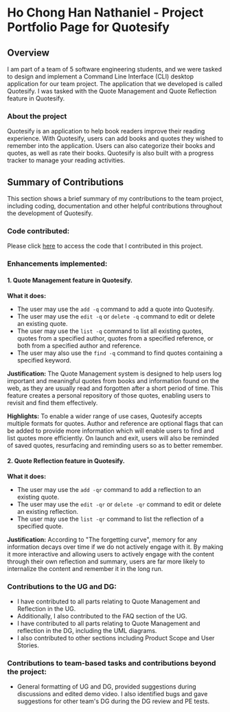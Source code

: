 # Ho Chong Han Nathaniel - Project Portfolio Page for Quotesify

## Overview
I am part of a team of 5 software engineering students, and we were tasked to design and implement a
Command Line Interface (CLI) desktop application for our team project. The application that we developed
is called Quotesify. I was tasked with the Quote Management and Quote Reflection feature in Quotesify.

### About the project
Quotesify is an application to help book readers improve their reading experience. With Quotesify, users can add books 
and quotes they wished to remember into the application. Users can also categorize their books and quotes, as well as 
rate their books. Quotesify is also built with a progress tracker to manage your reading activities.

## Summary of Contributions
This section shows a brief summary of my contributions to the team project, including coding, documentation
and other helpful contributions throughout the development of Quotesify.

### Code contributed:
Please click [here](https://nus-cs2113-ay2021s1.github.io/tp-dashboard/#breakdown=true&search=&sort=groupTitle&sortWithin=title&since=2020-09-27&timeframe=commit&mergegroup=&groupSelect=groupByRepos&checkedFileTypes=docs~functional-code~test-code~other&tabOpen=true&tabType=authorship&zFR=false&tabAuthor=nat-ho&tabRepo=AY2021S1-CS2113T-T09-3%2Ftp%5Bmaster%5D&authorshipIsMergeGroup=false&authorshipFileTypes=docs~functional-code~test-code~other) to access the code that I contributed in this project.

### Enhancements implemented:

#### 1. Quote Management feature in Quotesify.

**What it does:**
* The user may use the `add -q` command to add a quote into Quotesify.
* The user may use the `edit -q` or `delete -q` command to edit or delete an existing quote.
* The user may use the `list -q` command to list all existing quotes, quotes from a specified author, quotes from a 
specified reference, or both from a specified author and reference.
* The user may also use the `find -q` command to find quotes containing a specified keyword.

**Justification:**
The Quote Management system is designed to help users log important and meaningful quotes from books and information 
found on the web, as they are usually read and forgotten after a short period of time. This feature creates a personal repository 
of those quotes, enabling users to revisit and find them effectively.

**Highlights:**
To enable a wider range of use cases, Quotesify accepts multiple formats for quotes. Author and reference are optional 
flags that can be added to provide more information which will enable users to find and list quotes more efficiently. 
On launch and exit, users will also be reminded of saved quotes, resurfacing and reminding users so as to better remember.
    
#### 2. Quote Reflection feature in Quotesify.
    
**What it does:**
* The user may use the `add -qr` command to add a reflection to an existing quote.
* The user may use the `edit -qr` or `delete -qr` command to edit or delete an existing reflection.
* The user may use the `list -qr` command to list the reflection of a specified quote.

**Justification:**
According to "The forgetting curve", memory for any information decays over time if we do not actively engage with it.
By making it more interactive and allowing users to actively engage with the content through their own reflection
and summary, users are far more likely to internalize the content and remember it in the long run. 

### Contributions to the UG and DG:
* I have contributed to all parts relating to Quote Management and Reflection in the UG.
* Additionally, I also contributed to the FAQ section of the UG.
* I have contributed to all parts relating to Quote Management and reflection in the DG, including the UML diagrams.
* I also contributed to other sections including Product Scope and User Stories.

### Contributions to team-based tasks and contributions beyond the project:
* General formatting of UG and DG, provided suggestions during discussions and edited demo video. I also identified bugs 
and gave suggestions for other team's DG during the DG review and PE tests.